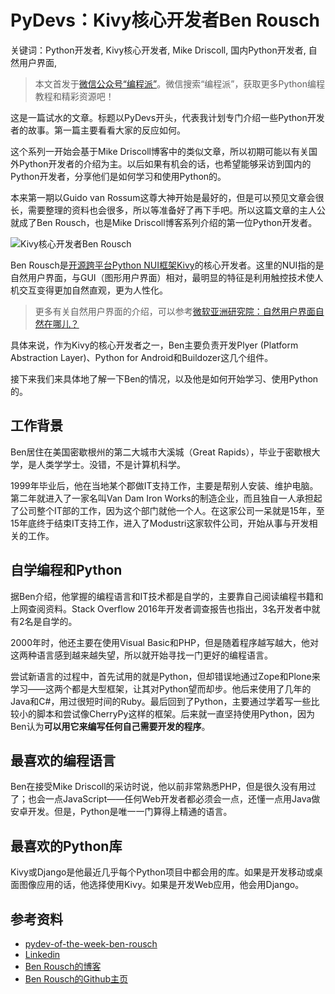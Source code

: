 # PyDevs：Kivy核心开发者Ben Rousch

关键词：Python开发者, Kivy核心开发者, Mike Driscoll, 国内Python开发者, 自然用户界面, 

> 本文首发于[微信公众号“编程派”]()。微信搜索“编程派”，获取更多Python编程教程和精彩资源吧！

这是一篇试水的文章。标题以PyDevs开头，代表我计划专门介绍一些Python开发者的故事。第一篇主要看看大家的反应如何。

这个系列一开始会基于Mike Driscoll博客中的类似文章，所以初期可能以有关国外Python开发者的介绍为主。以后如果有机会的话，也希望能够采访到国内的Python开发者，分享他们是如何学习和使用Python的。

本来第一期以Guido van Rossum这尊大神开始是最好的，但是可以预见文章会很长，需要整理的资料也会很多，所以等准备好了再下手吧。所以这篇文章的主人公就成了Ben Rousch，也是Mike Driscoll博客系列介绍的第一位Python开发者。

![Kivy核心开发者Ben Rousch](http://ww3.sinaimg.cn/mw690/006faQNTgw1f25exqnpd1j30bo0bogmh.jpg)

Ben Rousch是[开源跨平台Python NUI框架Kivy](https://kivy.org/)的核心开发者。这里的NUI指的是自然用户界面，与GUI（图形用户界面）相对，最明显的特征是利用触控技术使人机交互变得更加自然直观，更为人性化。

> 更多有关自然用户界面的介绍，可以参考[微软亚洲研究院：自然用户界面自然在哪儿？](http://blog.sina.com.cn/s/blog_4caedc7a0102dzpk.html)

具体来说，作为Kivy的核心开发者之一，Ben主要负责开发Plyer (Platform Abstraction Layer)、Python for Android和Buildozer这几个组件。

接下来我们来具体地了解一下Ben的情况，以及他是如何开始学习、使用Python的。

## 工作背景

Ben居住在美国密歇根州的第二大城市大溪城（Great Rapids），毕业于密歇根大学，是人类学学士。没错，不是计算机科学。

1999年毕业后，他在当地某个郡做IT支持工作，主要是帮别人安装、维护电脑。第二年就进入了一家名叫Van Dam Iron Works的制造企业，而且独自一人承担起了公司整个IT部的工作，因为这个部门就他一个人。在这家公司一呆就是15年，至15年底终于结束IT支持工作，进入了Modustri这家软件公司，开始从事与开发相关的工作。

## 自学编程和Python

据Ben介绍，他掌握的编程语言和IT技术都是自学的，主要靠自己阅读编程书籍和上网查阅资料。Stack Overflow 2016年开发者调查报告也指出，3名开发者中就有2名是自学的。

2000年时，他还主要在使用Visual Basic和PHP，但是随着程序越写越大，他对这两种语言感到越来越失望，所以就开始寻找一门更好的编程语言。

尝试新语言的过程中，首先试用的就是Python，但却错误地通过Zope和Plone来学习——这两个都是大型框架，让其对Python望而却步。他后来使用了几年的Java和C#，用过很短时间的Ruby。最后回到了Python，主要通过学着写一些比较小的脚本和尝试像CherryPy这样的框架。后来就一直坚持使用Python，因为Ben认为**可以用它来编写任何自己需要开发的程序**。

## 最喜欢的编程语言

Ben在接受Mike Driscoll的采访时说，他以前非常熟悉PHP，但是很久没有用过了；也会一点JavaScript——任何Web开发者都必须会一点，还懂一点用Java做安卓开发。但是，Python是唯一一门算得上精通的语言。

## 最喜欢的Python库

Kivy或Django是他最近几乎每个Python项目中都会用的库。如果是开发移动或桌面图像应用的话，他选择使用Kivy。如果是开发Web应用，他会用Django。

## 参考资料

- [pydev-of-the-week-ben-rousch](http://www.blog.pythonlibrary.org/2014/10/13/pydev-of-the-week-ben-rousch/)
- [Linkedin](https://www.linkedin.com/in/brousch)
- [Ben Rousch的博客](http://clusterbleep.net/blog/)
- [Ben Rousch的Github主页](https://github.com/brousch)

